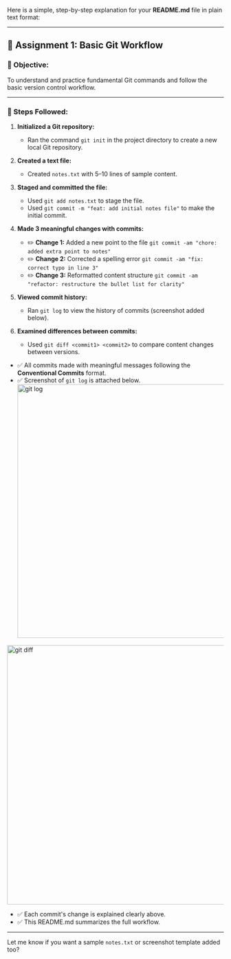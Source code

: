 Here is a simple, step-by-step explanation for your **README.md** file in plain text format:

---

## 📘 Assignment 1: Basic Git Workflow

### 🎯 Objective:

To understand and practice fundamental Git commands and follow the basic version control workflow.

---

### 📝 Steps Followed:

1. **Initialized a Git repository:**

   * Ran the command `git init` in the project directory to create a new local Git repository.

2. **Created a text file:**

   * Created `notes.txt` with 5–10 lines of sample content.

3. **Staged and committed the file:**

   * Used `git add notes.txt` to stage the file.
   * Used `git commit -m "feat: add initial notes file"` to make the initial commit.

4. **Made 3 meaningful changes with commits:**

   * ✏️ **Change 1:** Added a new point to the file
     `git commit -am "chore: added extra point to notes"`
   * ✏️ **Change 2:** Corrected a spelling error
     `git commit -am "fix: correct typo in line 3"`
   * ✏️ **Change 3:** Reformatted content structure
     `git commit -am "refactor: restructure the bullet list for clarity"`

5. **Viewed commit history:**

   * Ran `git log` to view the history of commits (screenshot added below).

6. **Examined differences between commits:**

   * Used `git diff <commit1> <commit2>` to compare content changes between versions.


* ✅ All commits made with meaningful messages following the **Conventional Commits** format.
* ✅ Screenshot of `git log` is attached below.
  <img width="589" alt="git log" src="https://github.com/user-attachments/assets/940d552d-555c-469d-9850-ff50ca1a1495" />
<img width="602" alt="git diff" src="https://github.com/user-attachments/assets/2b0878cd-8843-4bff-975b-e7c13480cf98" />


* ✅ Each commit's change is explained clearly above.
* ✅ This README.md summarizes the full workflow.

---

Let me know if you want a sample `notes.txt` or screenshot template added too?
